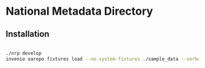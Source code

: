 # National Metadata Directory

## Installation

```bash

./nrp develop
invenio oarepo fixtures load --no-system-fixtures ./sample_data --verbose

```
